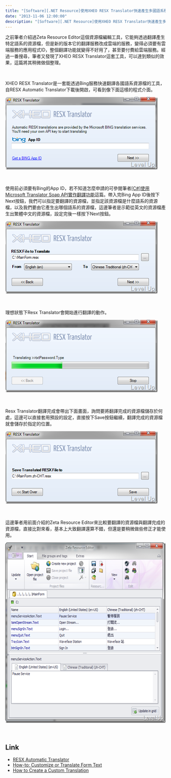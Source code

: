 ```yaml
---
title: "[Software][.NET Resource]使用XHEO RESX Translator快速產生多國語系程式的資源檔"
date: "2013-11-06 12:00:00"
description: "[Software][.NET Resource]使用XHEO RESX Translator快速產生多國語系程式的資源檔"
---
```


<p>之前筆者介紹過Zeta Resource Editor這個資源檔編輯工具，它能夠透過翻譯產生特定語系的資源檔，但是新的版本它的翻譯服務改成雲端的服務，變得必須要有雲端服務的應用程式ID，整個翻譯功能就變得不好用了，甚至要付費給雲端服務。經過一番搜尋，筆者又發現了XHEO RESX Translator這套工具，可以達到類似的效果，這篇將其稍微做個整理。</p>  <p> </p>  <p>XHEO RESX Translator是一套能透過Bing服務快速翻譯各國語系資源檔的工具，自RESX Automatic Translator</a>下載後開啟，可看到像下面這樣的程式介面。</p>  <p><a href="http://files.dotblogs.com.tw/larrynung/1204/a82622d0b103_11B47/image_2.png"><img style="border-bottom: 0px; border-left: 0px; border-top: 0px; border-right: 0px" border="0" alt="image" src="\images\posts\2037c9f7-bec4-4342-8370-0cd8ab87e3cd\image_thumb.png" width="479" height="228" /></a> </p>  <p> </p>  <p>使用前必須要有Bing的App ID，若不知道怎麼申請的可參閱筆者<a href="http://www.dotblogs.com.tw/larrynung/archive/2012/01/15/65819.aspx">[C#]使用Microsoft Translator Soap API實作翻譯功能</a>這篇。帶入完Bing App ID後按下Next按鈕，我們可以指定要翻譯的資源檔，並指定該資源檔是什麼語系的資源檔，以及我們要由它產生出哪個語系的資源檔，這邊筆者是示範從英文的資源檔產生出繁體中文的資源檔，設定完後一樣按下Next按鈕。</p>  <p><a href="http://files.dotblogs.com.tw/larrynung/1204/a82622d0b103_11B47/image_4.png"><img style="border-bottom: 0px; border-left: 0px; border-top: 0px; border-right: 0px" border="0" alt="image" src="\images\posts\2037c9f7-bec4-4342-8370-0cd8ab87e3cd\image_thumb_1.png" width="479" height="228" /></a> </p>  <p> </p>  <p>理想狀態下Resx Translator會開始進行翻譯的動作。</p>  <p><a href="http://files.dotblogs.com.tw/larrynung/1204/a82622d0b103_11B47/image_6.png"><img style="border-bottom: 0px; border-left: 0px; border-top: 0px; border-right: 0px" border="0" alt="image" src="\images\posts\2037c9f7-bec4-4342-8370-0cd8ab87e3cd\image_thumb_2.png" width="479" height="228" /></a> </p>  <p> </p>  <p>Resx Translator翻譯完成會帶出下面畫面，詢問要將翻譯完成的資源檔儲存於何處，這邊可以直接套用預設的設定，直接按下Save按鈕繼續，翻譯完成的資源檔就會儲存於指定的位置。</p>  <p><a href="http://files.dotblogs.com.tw/larrynung/1204/a82622d0b103_11B47/image_8.png"><img style="border-bottom: 0px; border-left: 0px; border-top: 0px; border-right: 0px" border="0" alt="image" src="\images\posts\2037c9f7-bec4-4342-8370-0cd8ab87e3cd\image_thumb_3.png" width="479" height="228" /></a></p>  <p> </p>  <p>這邊筆者用前面介紹的Zeta Resource Editor來比較要翻譯的資源檔與翻譯完成的資源檔，直接比對來看，基本上大致翻譯還算不錯，但還是要稍微做些修正才能使用。</p>  <p><a href="http://files.dotblogs.com.tw/larrynung/1204/a82622d0b103_11B47/image_10.png"><img style="border-bottom: 0px; border-left: 0px; border-top: 0px; border-right: 0px" border="0" alt="image" src="\images\posts\2037c9f7-bec4-4342-8370-0cd8ab87e3cd\image_thumb_4.png" width="617" height="567" /></a> </p>  <p> </p>  <h2>Link</h2>  <ul>   <li><a href="http://xheo.com/knowledge-base/deploylx/resx-automatic-translator" target="_blank">RESX Automatic Translator</a></li>    <li><a href="http://xheo.com/knowledge-base/deploylx/licensing/how-to-customize-or-translate-form-text" target="_blank">How-to: Customize or Translate Form Text</a></li>    <li><a href="http://xheo.com/docs/dlxl/5/html/developers%20guide/advanced%20licensing/how%20to%20create%20a%20custom%20translation.html" target="_blank">How to Create a Custom Translation</li> </ul>
